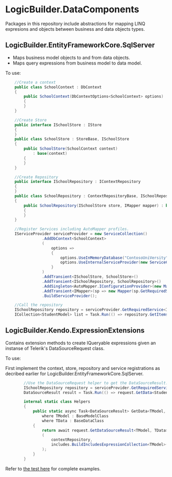 # LogicBuilder.DataComponents
Packages in this repository include abstractions for mapping LINQ expresions and objects between business and data objects types.

## LogicBuilder.EntityFrameworkCore.SqlServer
* Maps business model objects to and from data objects.
* Maps query expressions from business model to data model.

To use:

```c#
	//Create a context
    public class SchoolContext : DbContext
    {
        public SchoolContext(DbContextOptions<SchoolContext> options) : base(options)
        {
        }
    }

	//Create Store
	public interface ISchoolStore : IStore
    {
    }
	public class SchoolStore : StoreBase, ISchoolStore
    {
        public SchoolStore(SchoolContext context)
            : base(context)
        {
        }
    }

	//Create Repository
    public interface ISchoolRepository : IContextRepository
    {
    }
    public class SchoolRepository : ContextRepositoryBase, ISchoolRepository
    {
        public SchoolRepository(ISchoolStore store, IMapper mapper) : base(store, mapper)
        {
        }
    }

	//Register Services including AutoMapper profiles.
	IServiceProvider serviceProvider = new ServiceCollection()
                .AddDbContext<SchoolContext>
                (
                    options =>
                    {
                        options.UseInMemoryDatabase("ContosoUniVersity");
                        options.UseInternalServiceProvider(new ServiceCollection().AddEntityFrameworkInMemoryDatabase().BuildServiceProvider());
                    }
                )
                .AddTransient<ISchoolStore, SchoolStore>()
                .AddTransient<ISchoolRepository, SchoolRepository>()
                .AddSingleton<AutoMapper.IConfigurationProvider>(new MapperConfiguration(cfg => cfg.AddProfiles(typeof(SchoolProfile).GetTypeInfo().Assembly)))
                .AddTransient<IMapper>(sp => new Mapper(sp.GetRequiredService<AutoMapper.IConfigurationProvider>(), sp.GetService))
                .BuildServiceProvider();

	//Call the repository
	ISchoolRepository repository = serviceProvider.GetRequiredService<ISchoolRepository>();
    ICollection<StudentModel> list = Task.Run(() => repository.GetItemsAsync<StudentModel, Student>()).Result;
```

## LogicBuilder.Kendo.ExpressionExtensions
Contains extension methods to create IQueryable expressions given an instanse of Telerik's DataSourceRequest class.

To use:

First implement the context, store, repository and service registrations as decribed earlier for LogicBuilder.EntityFrameworkCore.SqlServer.

```c#
		//Use the DataSourceRequest helper to get the DataSourceResult.
		ISchoolRepository repository = serviceProvider.GetRequiredService<ISchoolRepository>();
        DataSourceResult result = Task.Run(() => request.GetData<StudentModel, Student>(repository)).Result;

		internal static class Helpers
		{
			public static async Task<DataSourceResult> GetData<TModel, TData>(this DataSourceRequest request, IContextRepository contextRepository, IEnumerable<string> includes = null)
				where TModel : BaseModelClass
				where TData : BaseDataClass
			{
				return await request.GetDataSourceResult<TModel, TData>
				(
					contextRepository,
					includes.BuildIncludesExpressionCollection<TModel>()
				);
			}
		}
```

Refer to [the test here](https://github.com/BlaiseD/LogicBuilder.DataComponents/tree/master/LogicBuilder.Kendo.ExpressionExtensions.IntegrationTests) for complete examples.